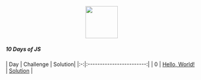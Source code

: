 <p align="center">
    <a href="https://www.hackerrank.com/RodneyShag">
        <img height=85 src="https://d3keuzeb2crhkn.cloudfront.net/hackerrank/assets/styleguide/logo_wordmark-f5c5eb61ab0a154c3ed9eda24d0b9e31.svg">
    </a>
</p>

##### 10 Days of JS

| Day |               Challenge                                                          |                                                                                          Solution|
|:-:|:------------------------:|
|  0  | [Hello, World!](https://www.hackerrank.com/challenges/js10-hello-world/problem)                            | [Solution](https://github.com/lucasrmagalhaes/HackerRank-Solutions/blob/main/10%20Days%20of%20JS/Day%200%20-%20Hello%2C%20World/solution.js)                |